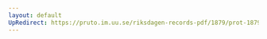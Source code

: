 ```yaml
---
layout: default
UpRedirect: https://pruto.im.uu.se/riksdagen-records-pdf/1879/prot-1879--fk--014/prot-1879--fk--014_040.pdf
---
```


